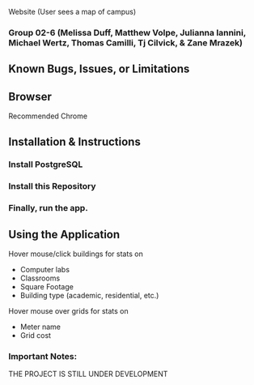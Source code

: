 Website (User sees a map of campus)

### Group 02-6 (Melissa Duff, Matthew Volpe, Julianna Iannini, Michael Wertz, Thomas Camilli, Tj Cilvick, & Zane Mrazek)

## Known Bugs, Issues, or Limitations

## Browser
Recommended Chrome

## Installation & Instructions

### Install PostgreSQL

### Install this Repository

### Finally, run the app.

## Using the Application

Hover mouse/click buildings for stats on
* Computer labs 
* Classrooms
* Square Footage
* Building type (academic, residential, etc.)
  
 
Hover mouse over grids for stats on
* Meter name
* Grid cost

### Important Notes:

THE PROJECT IS STILL UNDER DEVELOPMENT
  
